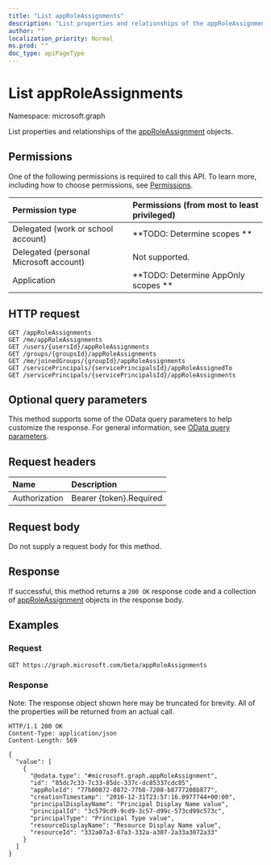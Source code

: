 ```yaml
---
title: "List appRoleAssignments"
description: "List properties and relationships of the appRoleAssignment objects."
author: ""
localization_priority: Normal
ms.prod: ""
doc_type: apiPageType
---
```


# List appRoleAssignments

Namespace: microsoft.graph

List properties and relationships of the [appRoleAssignment](../resources/approleassignment.md) objects.

## Permissions
One of the following permissions is required to call this API. To learn more, including how to choose permissions, see [Permissions](/concepts/permissions-reference.md).

|Permission type|Permissions (from most to least privileged)|
|:---|:---|
|Delegated (work or school account)|**TODO: Determine scopes **|
|Delegated (personal Microsoft account)|Not supported.|
|Application|**TODO: Determine AppOnly scopes **|

## HTTP request
<!-- {
  "blockType": "ignored"
}
-->
``` http
GET /appRoleAssignments
GET /me/appRoleAssignments
GET /users/{usersId}/appRoleAssignments
GET /groups/{groupsId}/appRoleAssignments
GET /me/joinedGroups/{groupId}/appRoleAssignments
GET /servicePrincipals/{servicePrincipalsId}/appRoleAssignedTo
GET /servicePrincipals/{servicePrincipalsId}/appRoleAssignments
```

## Optional query parameters
This method supports some of the OData query parameters to help customize the response. For general information, see [OData query parameters](/graph/query-parameters).

## Request headers
|Name|Description|
|:---|:---|
|Authorization|Bearer {token}.Required|

## Request body
Do not supply a request body for this method.

## Response
If successful, this method returns a `200 OK` response code and a collection of [appRoleAssignment](../resources/approleassignment.md) objects in the response body.

## Examples

### Request
<!-- {
  "blockType": "request",
  "name": "get_approleassignment"
}
-->
``` http
GET https://graph.microsoft.com/beta/appRoleAssignments
```

### Response
Note: The response object shown here may be truncated for brevity. All of the properties will be returned from an actual call.
<!-- {
  "blockType": "response",
  "truncated": true,
  "@odata.type": "collection(microsoft.graph.approleassignment)"
}
-->
``` http
HTTP/1.1 200 OK
Content-Type: application/json
Content-Length: 569

{
  "value": [
    {
      "@odata.type": "#microsoft.graph.appRoleAssignment",
      "id": "85dc7c33-7c33-85dc-337c-dc85337cdc85",
      "appRoleId": "77b80872-0872-77b8-7208-b8777208b877",
      "creationTimestamp": "2016-12-31T23:57:16.0977744+00:00",
      "principalDisplayName": "Principal Display Name value",
      "principalId": "3c579cd9-9cd9-3c57-d99c-573cd99c573c",
      "principalType": "Principal Type value",
      "resourceDisplayName": "Resource Display Name value",
      "resourceId": "332a07a3-07a3-332a-a307-2a33a3072a33"
    }
  ]
}
```

